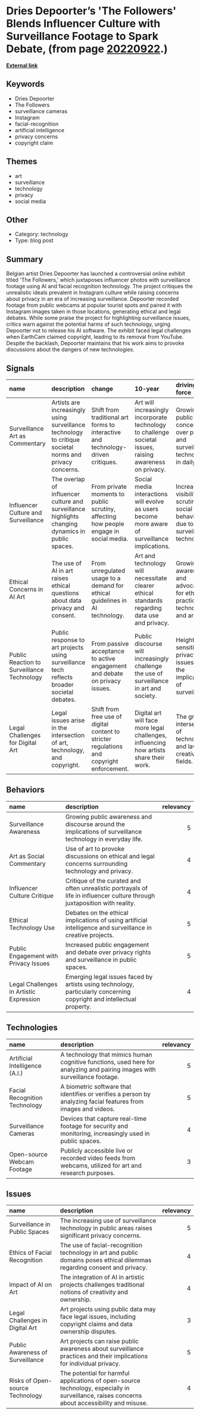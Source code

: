 # __Dries Depoorter’s 'The Followers' Blends Influencer Culture with Surveillance Footage to Spark Debate__, (from page [20220922](https://kghosh.substack.com/p/20220922).)

__[External link](https://www.smithsonianmag.com/smart-news/the-followers-influencer-photos-surveillance-footage-180980825/)__



## Keywords

* Dries Depoorter
* The Followers
* surveillance cameras
* Instagram
* facial-recognition
* artificial intelligence
* privacy concerns
* copyright claim

## Themes

* art
* surveillance
* technology
* privacy
* social media

## Other

* Category: technology
* Type: blog post

## Summary

Belgian artist Dries Depoorter has launched a controversial online exhibit titled 'The Followers,' which juxtaposes influencer photos with surveillance footage using AI and facial recognition technology. The project critiques the unrealistic ideals prevalent in Instagram culture while raising concerns about privacy in an era of increasing surveillance. Depoorter recorded footage from public webcams at popular tourist spots and paired it with Instagram images taken in those locations, generating ethical and legal debates. While some praise the project for highlighting surveillance issues, critics warn against the potential harms of such technology, urging Depoorter not to release his AI software. The exhibit faced legal challenges when EarthCam claimed copyright, leading to its removal from YouTube. Despite the backlash, Depoorter maintains that his work aims to provoke discussions about the dangers of new technologies.

## Signals

| name                                       | description                                                                                             | change                                                                                    | 10-year                                                                                                  | driving-force                                                                               |   relevancy |
|:-------------------------------------------|:--------------------------------------------------------------------------------------------------------|:------------------------------------------------------------------------------------------|:---------------------------------------------------------------------------------------------------------|:--------------------------------------------------------------------------------------------|------------:|
| Surveillance Art as Commentary             | Artists are increasingly using surveillance technology to critique societal norms and privacy concerns. | Shift from traditional art forms to interactive and technology-driven critiques.          | Art will increasingly incorporate technology to challenge societal issues, raising awareness on privacy. | Growing public concern over privacy and surveillance technologies in daily life.            |           4 |
| Influencer Culture and Surveillance        | The overlap of influencer culture and surveillance highlights changing dynamics in public spaces.       | From private moments to public scrutiny, affecting how people engage in social media.     | Social media interactions will evolve as users become more aware of surveillance implications.           | Increased visibility and scrutiny of social media behaviors due to surveillance technology. |           5 |
| Ethical Concerns in AI Art                 | The use of AI in art raises ethical questions about data privacy and consent.                           | From unregulated usage to a demand for ethical guidelines in AI technology.               | Art and technology will necessitate clearer ethical standards regarding data use and privacy.            | Growing awareness and advocacy for ethical practices in technology and art.                 |           4 |
| Public Reaction to Surveillance Technology | Public response to art projects using surveillance tech reflects broader societal debates.              | From passive acceptance to active engagement and debate on privacy issues.                | Public discourse will increasingly challenge the use of surveillance in art and society.                 | Heightened sensitivity to privacy issues and the implications of surveillance.              |           5 |
| Legal Challenges for Digital Art           | Legal issues arise in the intersection of art, technology, and copyright.                               | Shift from free use of digital content to stricter regulations and copyright enforcement. | Digital art will face more legal challenges, influencing how artists share their work.                   | The growing intersection of technology and law in creative fields.                          |           4 |

## Behaviors

| name                                    | description                                                                                                                |   relevancy |
|:----------------------------------------|:---------------------------------------------------------------------------------------------------------------------------|------------:|
| Surveillance Awareness                  | Growing public awareness and discourse around the implications of surveillance technology in everyday life.                |           5 |
| Art as Social Commentary                | Use of art to provoke discussions on ethical and legal concerns surrounding technology and privacy.                        |           4 |
| Influencer Culture Critique             | Critique of the curated and often unrealistic portrayals of life in influencer culture through juxtaposition with reality. |           4 |
| Ethical Technology Use                  | Debates on the ethical implications of using artificial intelligence and surveillance in creative projects.                |           5 |
| Public Engagement with Privacy Issues   | Increased public engagement and debate over privacy rights and surveillance in public spaces.                              |           5 |
| Legal Challenges in Artistic Expression | Emerging legal issues faced by artists using technology, particularly concerning copyright and intellectual property.      |           4 |

## Technologies

| name                           | description                                                                                                               |   relevancy |
|:-------------------------------|:--------------------------------------------------------------------------------------------------------------------------|------------:|
| Artificial Intelligence (A.I.) | A technology that mimics human cognitive functions, used here for analyzing and pairing images with surveillance footage. |           5 |
| Facial Recognition Technology  | A biometric software that identifies or verifies a person by analyzing facial features from images and videos.            |           5 |
| Surveillance Cameras           | Devices that capture real-time footage for security and monitoring, increasingly used in public spaces.                   |           4 |
| Open-source Webcam Footage     | Publicly accessible live or recorded video feeds from webcams, utilized for art and research purposes.                    |           3 |

## Issues

| name                             | description                                                                                                                                   |   relevancy |
|:---------------------------------|:----------------------------------------------------------------------------------------------------------------------------------------------|------------:|
| Surveillance in Public Spaces    | The increasing use of surveillance technology in public areas raises significant privacy concerns.                                            |           5 |
| Ethics of Facial Recognition     | The use of facial-recognition technology in art and public domains poses ethical dilemmas regarding consent and privacy.                      |           4 |
| Impact of AI on Art              | The integration of AI in artistic projects challenges traditional notions of creativity and ownership.                                        |           4 |
| Legal Challenges in Digital Art  | Art projects using public data may face legal issues, including copyright claims and data ownership disputes.                                 |           3 |
| Public Awareness of Surveillance | Art projects can raise public awareness about surveillance practices and their implications for individual privacy.                           |           5 |
| Risks of Open-source Technology  | The potential for harmful applications of open-source technology, especially in surveillance, raises concerns about accessibility and misuse. |           4 |
